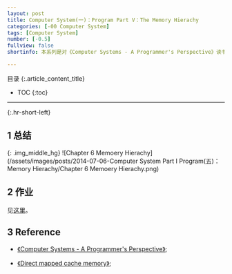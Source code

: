 ```yaml
---
layout: post
title: Computer System(一)：Program Part V：The Memory Hierachy
categories: [-00 Computer System]
tags: [Computer System]
number: [-0.5]
fullview: false
shortinfo: 本系列是对《Computer Systems - A Programmer's Perspective》读书总结，作为计算机科学其他课程的基础。本文是第6篇笔记《Memoery Hierachy》。

---
```

目录
{:.article_content_title}


* TOC
{:toc}

---
{:.hr-short-left}

## 1 总结 ##

{: .img_middle_hg}
![Chapter 6 Memoery Hierachy](/assets/images/posts/2014-07-06-Computer System Part I Program(五)：Memory Hierachy/Chapter 6 Memoery Hierachy.png)



## 2 作业 ##

见[这里](https://github.com/shunmian/00-CSAPP-Labs)。



## 3 Reference ##

- [《Computer Systems - A Programmer's Perspective》](https://www.amazon.com/Computer-Systems-Programmers-Perspective-2nd/dp/0136108040);

- [《Direct mapped cache memory》](https://www.youtube.com/watch?v=bTj0vFs8ndI);






